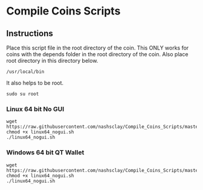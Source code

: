 # Compile Coins Scripts

## Instructions
Place this script file in the root directory of the coin. This ONLY works for coins with the depends folder in the root directory of the coin. Also place root directory in this directory below. 
```
/usr/local/bin
```

It also helps to be root. 
```
sudo su root
```


### Linux 64 bit No GUI
```
wget https://raw.githubusercontent.com/nashsclay/Compile_Coins_Scripts/master/linux64_nogui.sh
chmod +x linux64_nogui.sh
./linux64_nogui.sh
```


### Windows 64 bit QT Wallet
```
wget https://raw.githubusercontent.com/nashsclay/Compile_Coins_Scripts/master/linux64_nogui.sh
chmod +x linux64_nogui.sh
./linux64_nogui.sh
```
